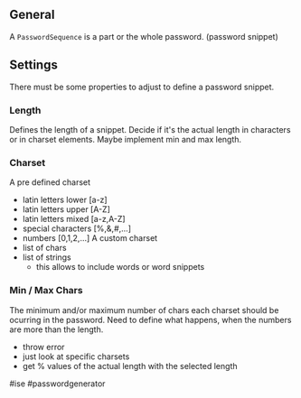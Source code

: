 
## General
A `PasswordSequence` is a part or the whole password. (password snippet)

## Settings
There must be some properties to adjust to define a password snippet.
### Length
Defines the length of a snippet.
Decide if it's the actual length in characters or in charset elements.
Maybe implement min and max length.
### Charset
A pre defined charset
- latin letters lower \[a-z]
- latin letters upper \[A-Z]
- latin letters mixed \[a-z,A-Z]
- special characters \[%,&,#,...]
- numbers \[0,1,2,...]
A custom charset
- list of chars
- list of strings
	- this allows to include words or word snippets

### Min / Max Chars
The minimum and/or maximum number of chars each charset should be ocurring in the password.
Need to define what happens, when the numbers are more than the length.
- throw error
- just look at specific charsets
- get % values of the actual length with the selected length

#ise #passwordgenerator